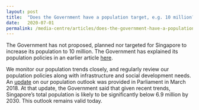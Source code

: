 ```yaml
---
layout: post
title:  "Does the Government have a population target, e.g. 10 million?"
date:   2020-07-01
permalink: /media-centre/articles/does-the-government-have-a-population-target-eg-10-million/
---
```


The Government has not proposed, planned nor targeted for Singapore to increase its population to 10 million. The Government has explained its population policies in an earlier article [here](/media-centre/articles/what-is-the-aim-of-government-population-policies).

We monitor our population trends closely, and regularly review our population policies along with infrastructure and social development needs. An [update](https://www.strategygroup.gov.sg/media-centre/speeches/2018-03-01-speech-by-minister-josephine-teo-population) on our population outlook was provided in Parliament in March 2018. At that update, the Government said that given recent trends, Singapore’s total population is likely to be significantly below 6.9 million by 2030. This outlook remains valid today. 
